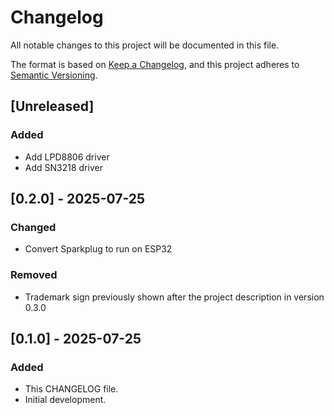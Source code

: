 # Changelog

All notable changes to this project will be documented in this file.

The format is based on [Keep a Changelog](https://keepachangelog.com/en/1.1.0/),
and this project adheres to [Semantic Versioning](https://semver.org/spec/v2.0.0.html).

## [Unreleased]

### Added

- Add LPD8806 driver
- Add SN3218 driver

## [0.2.0] - 2025-07-25

### Changed

- Convert Sparkplug to run on ESP32

### Removed

- Trademark sign previously shown after the project description in version
0.3.0

## [0.1.0] - 2025-07-25

### Added

- This CHANGELOG file.
- Initial development.
